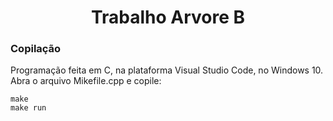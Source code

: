 <h1 align="center">Trabalho Arvore B</h1>


### Copilação

Programação feita em C, na plataforma Visual Studio Code, no Windows 10. Abra o arquivo Mikefile.cpp e copile:
	
    make
    make run
